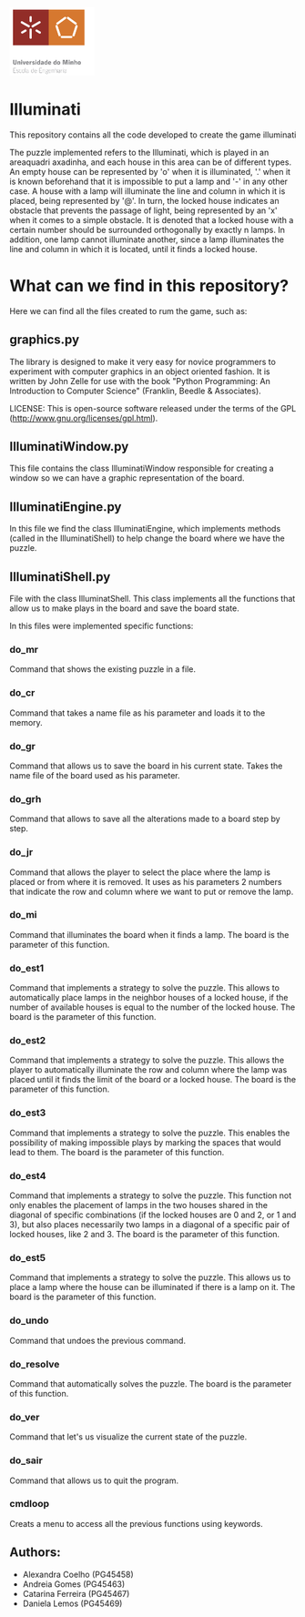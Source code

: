 <img src='logo.png' width='150'>

# Illuminati
This repository contains all the code developed to create the game illuminati

The puzzle implemented refers to the Illuminati, which is played in an areaquadri axadinha, and each house in this area can be of different types. An empty house can be represented by 'o' when it is illuminated, '.' when it is known beforehand that it is impossible to put a lamp and '-' in any other case. A house with a lamp will illuminate the line and column in which it is placed, being represented by '@'. In turn, the locked house indicates an obstacle that prevents the passage of light, being represented by an 'x' when it comes to a simple obstacle. It is denoted that a locked house with a certain number should be surrounded orthogonally by exactly n lamps. In addition, one lamp cannot illuminate another, since a lamp illuminates the line and column in which it is located, until it finds a locked house.

# What can we find in this repository?

Here we can find all the files created to rum the game, such as:

## graphics.py

The library is designed to make it very easy for novice programmers to
experiment with computer graphics in an object oriented fashion. It is
written by John Zelle for use with the book "Python Programming: An
Introduction to Computer Science" (Franklin, Beedle & Associates).

LICENSE: This is open-source software released under the terms of the
GPL (http://www.gnu.org/licenses/gpl.html).

## IlluminatiWindow.py

This file contains the class IlluminatiWindow responsible for creating a window so we can have a graphic representation of the board.

## IlluminatiEngine.py

In this file we find the class IlluminatiEngine, which implements methods (called in the IlluminatiShell) to help change the board where we have the puzzle.

## IlluminatiShell.py

File with the class IlluminatShell. This class implements all the functions that allow us to make plays in the board and save the board state.

In this files were implemented specific functions:

### do_mr
Command that shows the existing puzzle in a file.

### do_cr
Command that takes a name file as his parameter and loads it to the memory.

### do_gr
Command that allows us to save the board in his current state. Takes the name file of the board used as his parameter.

### do_grh
Command that allows to save all the alterations made to a board step by step.

### do_jr
Command that allows the player to select the place where the lamp is placed or from where it is removed. It uses as his parameters 2 numbers that indicate the row and column where we want to put or remove the lamp.

### do_mi
Command that illuminates the board when it finds a lamp. The board is the parameter of this function.

### do_est1
Command that implements a strategy to solve the puzzle. This allows to automatically place lamps in the neighbor houses of a locked house, if the number of available houses is equal to the number of the locked house. The board is the parameter of this function.

### do_est2
Command that implements a strategy to solve the puzzle. This allows the player to automatically illuminate the row and column where the lamp was placed until it finds the limit of the board or a locked house. The board is the parameter of this function.

### do_est3
Command that implements a strategy to solve the puzzle. This enables the possibility of making impossible plays by marking the spaces that would lead to them. The board is the parameter of this function.

### do_est4
Command that implements a strategy to solve the puzzle. This function not only enables the placement of lamps in the two houses shared in the diagonal of specific combinations (if the locked houses are 0 and 2, or 1 and 3), but also places necessarily two lamps in a diagonal of a specific pair of locked houses, like 2 and 3.  The board is the parameter of this function.

### do_est5
Command that implements a strategy to solve the puzzle. This allows us to place a lamp where the house can be illuminated if there is a lamp on it. The board is the parameter of this function.

### do_undo
Command that undoes the previous command.

### do_resolve
Command that automatically solves the puzzle. The board is the parameter of this function.

### do_ver
Command that let's us visualize the current state of the puzzle.

### do_sair
Command that allows us to quit the program.

### cmdloop
Creats a menu to access all the previous functions using keywords.


## Authors: 

- Alexandra Coelho (PG45458)
- Andreia Gomes (PG45463)
- Catarina Ferreira (PG45467)
- Daniela Lemos (PG45469)
